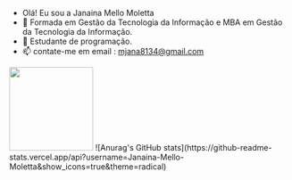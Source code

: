 - Olá! Eu sou a Janaina Mello Moletta
- 🔭 Formada em Gestão da Tecnologia da Informação e MBA em Gestão da Tecnologia da Informação.
- 🌱 Estudante de programação.
- 📫 contate-me em email : mjana8134@gmail.com
<div align="rigth">
 <img height="150em" src="https://github-readme-stats.vercel.app/api?username=Janaina-Mello-Moletta&count_private=true&include_all_commits=true&show_icons=true&theme=dracula&hide_border=false&show_owner=true"/
<img height="150em" src="https://github-readme-stats.vercel.app/api/top-langs/?username=Janaina-Mello-Moletta&theme=dracula&hide_border=false&&layout=compact"/>
![Anurag's GitHub stats](https://github-readme-stats.vercel.app/api?username=Janaina-Mello-Moletta&show_icons=true&theme=radical) 

  </a>
</div>
 
